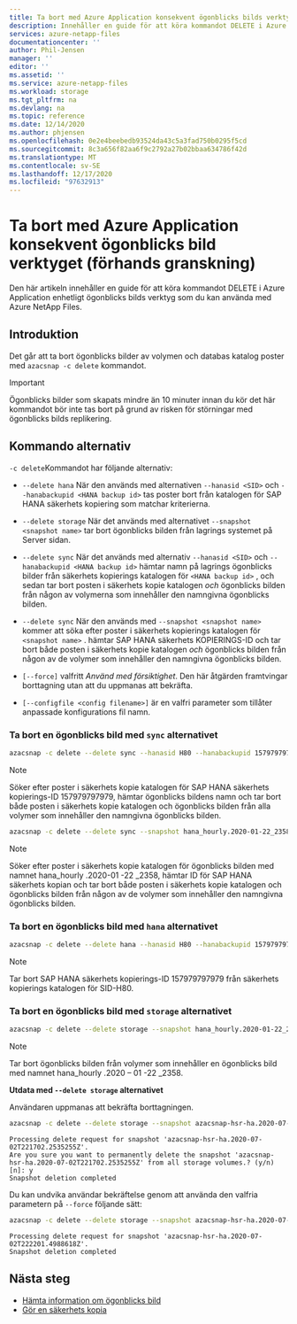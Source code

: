 ```yaml
---
title: Ta bort med Azure Application konsekvent ögonblicks bilds verktyget för Azure NetApp Files | Microsoft Docs
description: Innehåller en guide för att köra kommandot DELETE i Azure Application ett konsekvent ögonblicks bilds verktyg som du kan använda med Azure NetApp Files.
services: azure-netapp-files
documentationcenter: ''
author: Phil-Jensen
manager: ''
editor: ''
ms.assetid: ''
ms.service: azure-netapp-files
ms.workload: storage
ms.tgt_pltfrm: na
ms.devlang: na
ms.topic: reference
ms.date: 12/14/2020
ms.author: phjensen
ms.openlocfilehash: 0e2e4beebedb93524da43c5a3fad750b0295f5cd
ms.sourcegitcommit: 8c3a656f82aa6f9c2792a27b02bbaa634786f42d
ms.translationtype: MT
ms.contentlocale: sv-SE
ms.lasthandoff: 12/17/2020
ms.locfileid: "97632913"
---
```

# <a name="delete-using-azure-application-consistent-snapshot-tool-preview"></a>Ta bort med Azure Application konsekvent ögonblicks bild verktyget (förhands granskning)

Den här artikeln innehåller en guide för att köra kommandot DELETE i Azure Application enhetligt ögonblicks bilds verktyg som du kan använda med Azure NetApp Files.

## <a name="introduction"></a>Introduktion

Det går att ta bort ögonblicks bilder av volymen och databas katalog poster med `azacsnap -c delete` kommandot.

> [!IMPORTANT]
> Ögonblicks bilder som skapats mindre än 10 minuter innan du kör det här kommandot bör inte tas bort på grund av risken för störningar med ögonblicks bilds replikering.

## <a name="command-options"></a>Kommando alternativ

`-c delete`Kommandot har följande alternativ:

- `--delete hana` När den används med alternativen `--hanasid <SID>` och `--hanabackupid <HANA backup id>` tas poster bort från katalogen för SAP HANA säkerhets kopiering som matchar kriterierna.

- `--delete storage` När det används med alternativet `--snapshot <snapshot name>` tar bort ögonblicks bilden från lagrings systemet på Server sidan.

- `--delete sync` När det används med alternativ `--hanasid <SID>` och `--hanabackupid <HANA backup id>` hämtar namn på lagrings ögonblicks bilder från säkerhets kopierings katalogen för `<HANA backup id>` , och sedan tar bort posten i säkerhets kopie katalogen _och_ ögonblicks bilden från någon av volymerna som innehåller den namngivna ögonblicks bilden.

- `--delete sync` När den används med `--snapshot <snapshot name>` kommer att söka efter poster i säkerhets kopierings katalogen för `<snapshot name>` . hämtar SAP HANA säkerhets KOPIERINGS-ID och tar bort både posten i säkerhets kopie katalogen _och_ ögonblicks bilden från någon av de volymer som innehåller den namngivna ögonblicks bilden.

- `[--force]` valfritt *Använd med försiktighet*.  Den här åtgärden framtvingar borttagning utan att du uppmanas att bekräfta.

- `[--configfile <config filename>]` är en valfri parameter som tillåter anpassade konfigurations fil namn.

### <a name="delete-a-snapshot-using-sync-option"></a>Ta bort en ögonblicks bild med `sync` alternativet

```bash
azacsnap -c delete --delete sync --hanasid H80 --hanabackupid 157979797979
```

> [!NOTE]
> Söker efter poster i säkerhets kopie katalogen för SAP HANA säkerhets kopierings-ID 157979797979, hämtar ögonblicks bildens namn och tar bort både posten i säkerhets kopie katalogen och ögonblicks bilden från alla volymer som innehåller den namngivna ögonblicks bilden.

```bash
azacsnap -c delete --delete sync --snapshot hana_hourly.2020-01-22_2358
```

> [!NOTE]
> Söker efter poster i säkerhets kopie katalogen för ögonblicks bilden med namnet hana_hourly .2020-01 -22 _2358, hämtar ID för SAP HANA säkerhets kopian och tar bort både posten i säkerhets kopie katalogen och ögonblicks bilden från någon av de volymer som innehåller den namngivna ögonblicks bilden.

### <a name="delete-a-snapshot-using-hana-option"></a>Ta bort en ögonblicks bild med `hana` alternativet

```bash
azacsnap -c delete --delete hana --hanasid H80 --hanabackupid 157979797979
```

> [!NOTE]
> Tar bort SAP HANA säkerhets kopierings-ID 157979797979 från säkerhets kopierings katalogen för SID-H80.

### <a name="delete-a-snapshot-using-storage-option"></a>Ta bort en ögonblicks bild med `storage` alternativet

```bash
azacsnap -c delete --delete storage --snapshot hana_hourly.2020-01-22_2358
```

> [!NOTE]
> Tar bort ögonblicks bilden från volymer som innehåller en ögonblicks bild med namnet hana_hourly .2020 – 01 -22 _2358.

**Utdata med `--delete storage` alternativet**

Användaren uppmanas att bekräfta borttagningen.

```bash
azacsnap -c delete --delete storage --snapshot azacsnap-hsr-ha.2020-07-02T221702.2535255Z
```

```output
Processing delete request for snapshot 'azacsnap-hsr-ha.2020-07-02T221702.2535255Z'.
Are you sure you want to permanently delete the snapshot 'azacsnap-hsr-ha.2020-07-02T221702.2535255Z' from all storage volumes.? (y/n) [n]: y
Snapshot deletion completed
```

Du kan undvika användar bekräftelse genom att använda den valfria parametern på `--force` följande sätt:

```bash
azacsnap -c delete --delete storage --snapshot azacsnap-hsr-ha.2020-07-02T222201.4988618Z --force
```

```output
Processing delete request for snapshot 'azacsnap-hsr-ha.2020-07-02T222201.4988618Z'.
Snapshot deletion completed
```

## <a name="next-steps"></a>Nästa steg

- [Hämta information om ögonblicks bild](azacsnap-cmd-ref-details.md)
- [Gör en säkerhets kopia](azacsnap-cmd-ref-backup.md)

